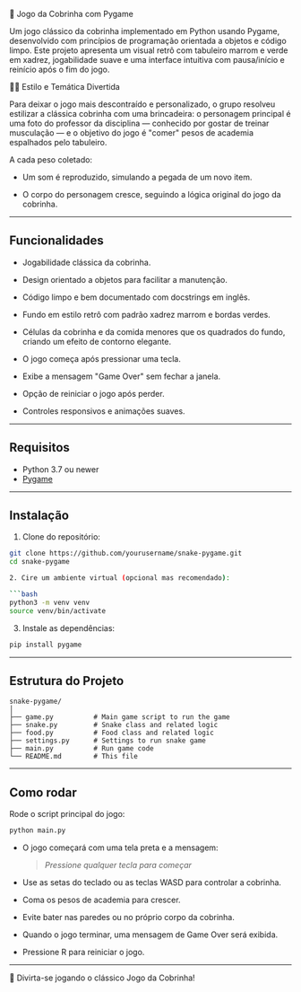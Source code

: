🐍 Jogo da Cobrinha com Pygame

Um jogo clássico da cobrinha implementado em Python usando Pygame, desenvolvido com princípios de programação orientada a objetos e código limpo. Este projeto apresenta um visual retrô com tabuleiro marrom e verde em xadrez, jogabilidade suave e uma interface intuitiva com pausa/início e reinício após o fim do jogo.

🏋️‍♂️ Estilo e Temática Divertida

Para deixar o jogo mais descontraído e personalizado, o grupo resolveu estilizar a clássica cobrinha com uma brincadeira:
o personagem principal é uma foto do professor da disciplina — conhecido por gostar de treinar musculação — e o objetivo do jogo é "comer" pesos de academia espalhados pelo tabuleiro.

A cada peso coletado:

- Um som é reproduzido, simulando a pegada de um novo item.

- O corpo do personagem cresce, seguindo a lógica original do jogo da cobrinha.

---

## Funcionalidades

- Jogabilidade clássica da cobrinha.

- Design orientado a objetos para facilitar a manutenção.
 
- Código limpo e bem documentado com docstrings em inglês.

- Fundo em estilo retrô com padrão xadrez marrom e bordas verdes.

- Células da cobrinha e da comida menores que os quadrados do fundo, criando um efeito de contorno elegante.

- O jogo começa após pressionar uma tecla.

- Exibe a mensagem "Game Over" sem fechar a janela.

- Opção de reiniciar o jogo após perder.

- Controles responsivos e animações suaves.

---

## Requisitos

- Python 3.7 ou newer
- [Pygame](https://www.pygame.org/news)

---

## Instalação

1. Clone do repositório:

```bash
git clone https://github.com/yourusername/snake-pygame.git
cd snake-pygame

2. Cire um ambiente virtual (opcional mas recomendado):

```bash
python3 -m venv venv
source venv/bin/activate
```

3. Instale as dependências:

```bash
pip install pygame
```

---

## Estrutura do Projeto

```
snake-pygame/
│
├── game.py          # Main game script to run the game
├── snake.py         # Snake class and related logic
├── food.py          # Food class and related logic
├── settings.py      # Settings to run snake game
├── main.py          # Run game code
└── README.md        # This file
```

---

## Como rodar

Rode o script principal do jogo:

```bash
python main.py
```

* O jogo começará com uma tela preta e a mensagem:

  > *Pressione qualquer tecla para começar*

* Use as setas do teclado ou as teclas WASD para controlar a cobrinha.

* Coma os pesos de academia para crescer.

* Evite bater nas paredes ou no próprio corpo da cobrinha.

* Quando o jogo terminar, uma mensagem de Game Over será exibida.

* Pressione R para reiniciar o jogo.

---

🎉 Divirta-se jogando o clássico Jogo da Cobrinha!
